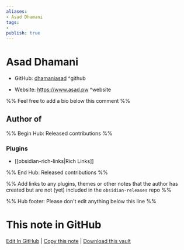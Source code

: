 ```yaml
---
aliases:
- Asad Dhamani
tags:
- 
publish: true
---
```


# Asad Dhamani

- GitHub: [dhamaniasad](https://github.com/dhamaniasad/) ^github
<!-- - Discord: `@` ^discord-->
- Website: <https://www.asad.pw> ^website
<!-- - [[Publish sites|Publish site]]: ^publish-->

%% Feel free to add a bio below this comment %%


## Author of

%% Begin Hub: Released contributions %%
### Plugins
- [[obsidian-rich-links|Rich Links]]

%% End Hub: Released contributions %%

%% Add links to any plugins, themes or other notes that the author has created but are not (yet) included in the `obsidian-releases` repo %%

<!--
### Unlisted plugins

- 
-->

<!--
### Others

- 
-->

<!--
## Sponsor this author

- [[GitHub sponsors]]: [Sponsor @dhamaniasad on GitHub Sponsors](https://github.com/sponsors/dhamaniasad) ^github-sponsor
- [[Buy me a coffee]]: ^buy-me-a-coffee
- [[PayPal]]: ^paypal
- [[Patreon]]: ^patreon

-->

<!--
## Follow this author

- [[YouTube Channels|On YouTube]]: ^youtube
- Twitter: ^twitter
- ...
-->

%% Hub footer: Please don't edit anything below this line %%

# This note in GitHub

<span class="git-footer">[Edit In GitHub](https://github.dev/obsidian-community/obsidian-hub/blob/main/01%20-%20Community/People/dhamaniasad.md "git-hub-edit-note") | [Copy this note](https://raw.githubusercontent.com/obsidian-community/obsidian-hub/main/01%20-%20Community/People/dhamaniasad.md "git-hub-copy-note") | [Download this vault](https://github.com/obsidian-community/obsidian-hub/archive/refs/heads/main.zip "git-hub-download-vault") </span>
